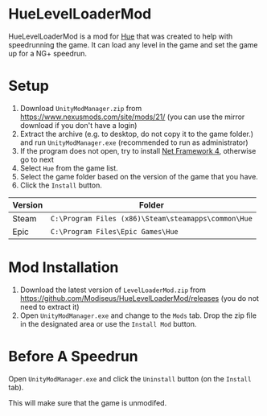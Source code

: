 # HueLevelLoaderMod
HueLevelLoaderMod is a mod for [Hue](https://www.huethegame.com/) that was created to help with speedrunning the game.
It can load any level in the game and set the game up for a NG+ speedrun.

# Setup

1. Download `UnityModManager.zip` from https://www.nexusmods.com/site/mods/21/ (you can use the mirror download if you don't have a login)
1. Extract the archive (e.g. to desktop, do not copy it to the game folder.) and run `UnityModManager.exe` (recommended to run as administrator)
1. If the program does not open, try to install [Net Framework 4](https://dotnet.microsoft.com/download/dotnet-framework-runtime/), otherwise go to next
1. Select `Hue` from the game list.
1. Select the game folder based on the version of the game that you have.
1. Click the `Install` button.

Version | Folder
------------|-------------------------
Steam | `C:\Program Files (x86)\Steam\steamapps\common\Hue`
Epic | `C:\Program Files\Epic Games\Hue`

# Mod Installation
1. Download the latest version of `LevelLoaderMod.zip` from https://github.com/Modiseus/HueLevelLoaderMod/releases (you do not need to extract it)
1. Open `UnityModManager.exe` and change to the `Mods` tab. Drop the zip file in the designated area or use the `Install Mod` button.

# Before A Speedrun
Open `UnityModManager.exe` and click the `Uninstall` button (on the `Install` tab).

This will make sure that the game is unmodifed.
